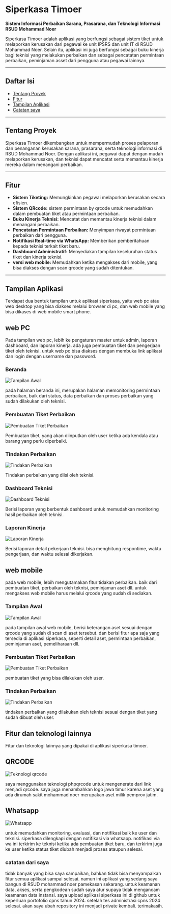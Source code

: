 # Siperkasa Timoer

**Sistem Informasi Perbaikan Sarana, Prasarana, dan Teknologi Informasi RSUD Mohammad Noer**

Siperkasa Timoer adalah aplikasi yang berfungsi sebagai sistem tiket untuk melaporkan kerusakan dari pegawai ke unit IPSRS dan unit IT di RSUD Mohammad Noer. Selain itu, aplikasi ini juga berfungsi sebagai buku kinerja bagi teknisi yang melakukan perbaikan dan sebagai pencatatan permintaan perbaikan, peminjaman asset dari pengguna atau pegawai lainnya.

---

## Daftar Isi

- [Tentang Proyek](#tentang-proyek)
- [Fitur](#fitur)
- [Tampilan Aplikasi](#tampilan-aplikasi)
- [Catatan saya](#catatan-dari-saya)

---

## Tentang Proyek

Siperkasa Timoer dikembangkan untuk mempermudah proses pelaporan dan penanganan kerusakan sarana, prasarana, serta teknologi informasi di RSUD Mohammad Noer. Dengan aplikasi ini, pegawai dapat dengan mudah melaporkan kerusakan, dan teknisi dapat mencatat serta memantau kinerja mereka dalam menangani perbaikan.

---

## Fitur

- **Sistem Tiketing:** Memungkinkan pegawai melaporkan kerusakan secara efisien.
- **Sistem QRcode:** sistem permintaan by qrcode untuk memudahkan dalam pembuatan tiket atau permintaan perbaikan.
- **Buku Kinerja Teknisi:** Mencatat dan memantau kinerja teknisi dalam menangani perbaikan.
- **Pencatatan Permintaan Perbaikan:** Menyimpan riwayat permintaan perbaikan dari pengguna.
- **Notifikasi Real-time via WhatsApp:** Memberikan pemberitahuan kepada teknisi terkait tiket baru.
- **Dashboard Administratif:** Menyediakan tampilan keseluruhan status tiket dan kinerja teknisi.
- **versi web mobile:** Memudahkan ketika mengakses dari mobile, yang bisa diakses dengan scan qrcode yang sudah ditentukan.

---

## Tampilan Aplikasi
Terdapat dua bentuk tampilan untuk aplikasi siperkasa, yaitu web pc atau web desktop yang bisa diakses melalui browser di pc, dan web mobile yang bisa dikases di web mobile smart phone.

## web PC

Pada tampilan web pc, lebih ke pengaturan master untuk admin, laporan dashboard, dan laporan kinerja. ada juga pembuatan tiket dan pengerjaan tiket oleh teknisi. untuk web pc bisa diakses dengan membuka link aplikasi dan login dengan username dan password.

### Beranda

![Tampilan Awal](https://rsmn.it-rs.id/it_30-01-24/IKM/siperkasa-cpns/web_halaman_awal.jpg)

pada halaman beranda ini, merupakan halaman memonitoring permintaan perbaikan, baik dari status, data perbaikan dan proses perbaikan yang sudah dilakukan oleh teknisi.

### Pembuatan Tiket Perbaikan

![Pembuatan Tiket Perbaikan](https://rsmn.it-rs.id/it_30-01-24/IKM/siperkasa-cpns/web_permintaan_perbaikan.jpg)

Pembuatan tiket, yang akan diinputkan oleh user ketika ada kendala atau barang yang perlu diperbaiki.

### Tindakan Perbaikan

![Tindakan Perbaikan](https://rsmn.it-rs.id/it_30-01-24/IKM/siperkasa-cpns/web_menambahkan_tindakan_perbaikan.jpg)

Tindakan perbaikan yang diisi oleh teknisi.

### Dashboard Teknisi

![Dashboard Teknisi](https://rsmn.it-rs.id/it_30-01-24/IKM/siperkasa-cpns/web_laporan_grafik.jpg)

Berisi laporan yang berbentuk dashboard untuk memudahkan monitoring hasil perbaikan oleh teknisi.

### Laporan Kinerja

![Laporan Kinerja](https://rsmn.it-rs.id/it_30-01-24/IKM/siperkasa-cpns/web_laporan_detail.jpg)

Berisi laporan detail pekerjaan teknisi. bisa menghitung respontime, waktu pengerjaan, dan waktu selesai dikerjakan.

## web mobile
pada web mobile, lebih mengutamakan fitur tidakan perbaikan. baik dari pembuatan tiket, perbaikan oleh teknisi, peminjaman aset dll. untuk mengakses web mobile harus melalui qrcode yang sudah di sediakan.

### Tampilan Awal

![Tampilan Awal](https://rsmn.it-rs.id/it_30-01-24/IKM/siperkasa-cpns/mobile_tampilan_awal.jpg)

pada tampilan awal web mobile, berisi keterangan aset sesuai dengan qrcode yang sudah di scan di aset tersebut. dan berisi fitur apa saja yang tersedia di aplikasi siperkasa, seperti detail aset, permintaan perbaikan, peminjaman aset, pemeliharaan dll.

### Pembuatan Tiket Perbaikan

![Pembuatan Tiket Perbaikan](https://rsmn.it-rs.id/it_30-01-24/IKM/siperkasa-cpns/mobile_permintaan_perbaikan.jpg)

pembuatan tiket yang bisa dilakukan oleh user.

### Tindakan Perbaikan

![Tindakan Perbaikan](https://rsmn.it-rs.id/it_30-01-24/IKM/siperkasa-cpns/mobile%20menambahkan%20tindakan.jpg)

tindakan perbaikan yang dilakukan oleh teknisi sesuai dengan tiket yang sudah dibuat oleh user.

## Fitur dan teknologi lainnya

Fitur dan teknologi lainnya yang dipakai di aplikasi siperkasa timoer.

## QRCODE

![Teknologi qrcode](https://rsmn.it-rs.id/it_30-01-24/IKM/siperkasa-cpns/qrcode.png)

saya menggunakan teknologi phpqrcode untuk mengenerate dari link menjadi qrcode. saya juga menambahkan logo jawa timur karena aset yang ada dirumah sakit mohammad noer merupakan aset milik pemprov jatim.

## Whatsapp

![Whatsapp](https://rsmn.it-rs.id/it_30-01-24/IKM/siperkasa-cpns/wa.jpg)

untuk memudahkan monitoring, evaluasi, dan notifikasi baik ke user dan teknisi. siperkasa dilengkapi dengan notifikasi via whatsapp. notifikasi via wa ini terkirim ke teknisi ketika ada pembuatan tiket baru, dan terkirim juga ke user ketika status tiket diubah menjadi proses ataupun selesai.


### catatan dari saya

tidak banyak yang bisa saya sampaikan, bahkan tidak bisa menyampaikan fitur semua aplikasi sampai selesai. namun ini aplikasi yang sedang saya bangun di RSUD mohammad noer pamekasan sekarang. untuk keamanan data, akses, serta pengkodean sudah saya atur supaya tidak mengancam keamanan data instansi. saya upload aplikasi siperkasa ini di github untuk keperluan portofolio cpns tahun 2024. setelah tes administrasi cpns 2024 selesai. akan saya ubah repository ini menjadi private kembali. terimakasih.
